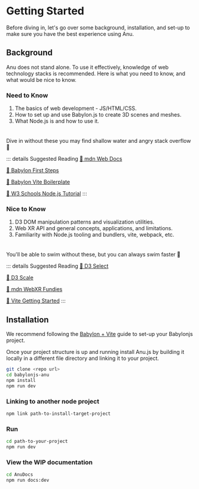 # Getting Started

Before diving in, let's go over some background, installation, and set-up to make sure you have the best experience using Anu.




## Background

Anu does not stand alone. To use it effectively, knowledge of web technology stacks is recommended. Here is what you need to know, and what would be nice to know.

### Need to Know

 1. The basics of web development - JS/HTML/CSS.
 2. How to set up and use Babylon.js to create 3D scenes and meshes.
 3. What Node.js is and how to use it.

<div class="danger custom-block" style="padding-top: 8px">

Dive in without these you may find shallow water and angry stack overflow :mage:

::: details Suggested Reading
[:link: mdn Web Docs](https://developer.mozilla.org/en-US/docs/Learn)

[:link: Babylon First Steps](https://doc.babylonjs.com/journey/theFirstStep)

[:link: Babylon Vite Boilerplate](https://github.com/paganaye/babylonjs-vite-boilerplate)

[:link: W3 Schools Node.js Tutorial](https://www.w3schools.com/nodejs/default.asp)
:::

</div>



### Nice to Know

1. D3 DOM manipulation patterns and visualization utilities.
2. Web XR API and general concepts, applications, and limitations.
3. Familiarity with Node.js tooling and bundlers, vite, webpack, etc.


<div class="warning custom-block" style="padding-top: 8px">

You'll be able to swim without these, but you can always swim faster :shark:

::: details Suggested Reading
[:link: D3 Select](https://github.com/d3/d3-selection)

[:link: D3 Scale](https://github.com/d3/d3-scale)

[:link: mdn WebXR Fundies](https://developer.mozilla.org/en-US/docs/Web/API/WebXR_Device_API/Fundamentals)

[:link: Vite Getting Started](https://vitejs.dev/guide/)
:::

</div>


## Installation
We recommend following the [Babylon + Vite](https://doc.babylonjs.com/guidedLearning/usingVite) guide to set-up your Babylonjs project.

Once your project structure is up and running install Anu.js by building it locally in a different file directory and linking it to your project. 

```bash
git clone <repo url>
cd babylonjs-anu
npm install 
npm run dev
```

### Linking to another node project
```bash
npm link path-to-install-target-project
```

### Run
```bash
cd path-to-your-project
npm run dev
```

### View the WIP documentation
```bash
cd AnuDocs
npm run docs:dev
```

